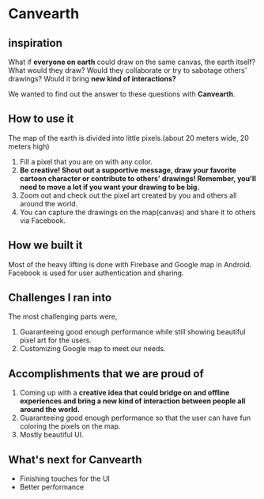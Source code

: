 # Canvearth
## inspiration
What if **everyone on earth** could draw on the same canvas, the earth itself? 
What would they draw? Would they collaborate or try to sabotage others' drawings?
Would it bring **new kind of interactions?**

We wanted to find out the answer to these questions with **Canvearth**.

## How to use it
The map of the earth is divided into little pixels.(about 20 meters wide, 20 meters high)

1. Fill a pixel that you are on with any color.
2. **Be creative! Shout out a supportive message, draw your favorite cartoon character or contribute to others' drawings! Remember, you'll need to move a lot if you want your drawing to be big.**
3. Zoom out and check out the pixel art created by you and others all around the world.
4. You can capture the drawings on the map(canvas) and share it to others via Facebook.

## How we built it
Most of the heavy lifting is done with Firebase and Google map in Android. Facebook is used for user authentication and sharing.

## Challenges I ran into
The most challenging parts were,
1. Guaranteeing good enough performance while still showing beautiful pixel art for the users.
2. Customizing Google map to meet our needs.

## Accomplishments that we are proud of
1. Coming up with a **creative idea that could bridge on and offline experiences and bring a new kind of interaction between people all around the world.**
2. Guaranteeing good enough performance so that the user can have fun coloring the pixels on the map. 
3. Mostly beautiful UI.

## What's next for Canvearth
- Finishing touches for the UI
- Better performance

